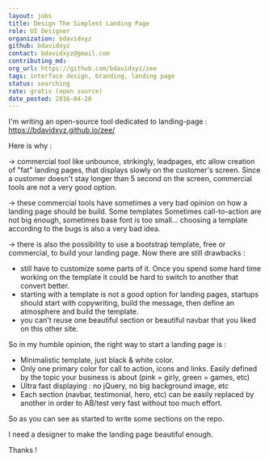 ```yaml
---
layout: jobs
title: Design The Simplest Landing Page
role: UI Designer
organization: bdavidxyz
github: bdavidxyz
contact: bdavidxyz@gmail.com
contributing_md:
org_url: https://github.com/bdavidxyz/zee
tags: interface design, branding, landing page
status: searching
rate: gratis (open source)
date_posted: 2016-04-20
---
```


 I'm writing an open-source tool dedicated to landing-page : https://bdavidxyz.github.io/zee/

Here is why :

-> commercial tool like unbounce, strikingly, leadpages, etc allow creation of "fat" landing pages, that displays slowly on the customer's screen. Since a customer doesn't stay longer than 5 second on the screen, commercial tools are not a very good option.

-> these commercial tools have sometimes a very bad opinion on how a landing page should be build. Some templates Sometimes call-to-action are not big enough, sometimes base font is too small... choosing a template according to the bugs is also a very bad idea.

-> there is also the possibility to use a bootstrap template, free or commercial, to build your landing page. Now there are still drawbacks :

 - still have to customize some parts of it. Once you spend some hard time working on the template it could be hard to switch to another that convert better.
 - starting with a template is not a good option for landing pages, startups should start with copywriting, build the message, then define an atmosphere and build the template.
 - you can't reuse one beautiful section or beautiful navbar that you liked on this other site.

So in my humble opinion, the right way to start a landing page is :

- Minimalistic template, just black & white color.
- Only one primary color for call to action, icons and links. Easily defined by the topic your business is about (pink = girly, green = games, etc)
- Ultra fast displaying : no jQuery, no big background image, etc
- Each section (navbar, testimonial, hero, etc) can be easily replaced by another in order to AB/test very fast without too much effort.

So as you can see as started to write some sections on the repo.

I need a designer to make the landing page beautiful enough.

Thanks !


